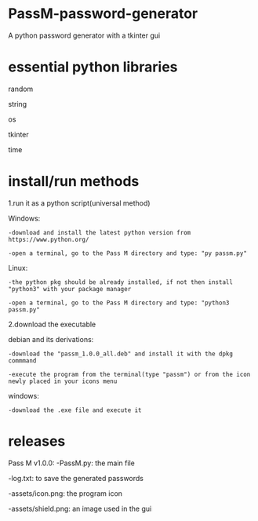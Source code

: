 # PassM-password-generator
A python password generator with a tkinter gui

# essential python libraries
random

string

os

tkinter

time

# install/run methods
1.run it as a python script(universal method)

  Windows:
  
    -download and install the latest python version from https://www.python.org/
    
    -open a terminal, go to the Pass M directory and type: "py passm.py"
  
  Linux:
  
    -the python pkg should be already installed, if not then install "python3" with your package manager
  
    -open a terminal, go to the Pass M directory and type: "python3 passm.py"

2.download the executable

  debian and its derivations:

    -download the "passm_1.0.0_all.deb" and install it with the dpkg commmand
    
    -execute the program from the terminal(type "passm") or from the icon newly placed in your icons menu
    
  windows:
    
    -download the .exe file and execute it

# releases

Pass M v1.0.0:
  -PassM.py: the main file

  -log.txt: to save the generated passwords

  -assets/icon.png: the program icon

  -assets/shield.png: an image used in the gui
